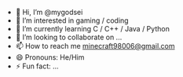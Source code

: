 - 👋 Hi, I’m @mygodsei
- 👀 I’m interested in gaming / coding
- 🌱 I’m currently learning C / C++ / Java / Python
- 💞️ I’m looking to collaborate on ...
- 📫 How to reach me minecraft98006@gmail.com
- 😄 Pronouns: He/Him
- ⚡ Fun fact: ...

<!---
mygodsei/mygodsei is a ✨ special ✨ repository because its `README.md` (this file) appears on your GitHub profile.
You can click the Preview link to take a look at your changes.
--->
